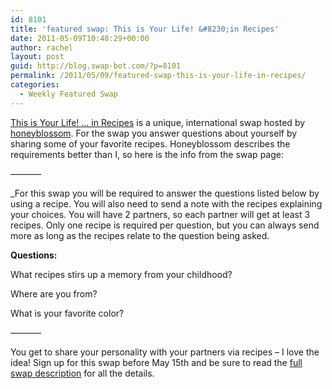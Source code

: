 ```yaml
---
id: 8101
title: 'featured swap: This is Your Life! &#8230;in Recipes'
date: 2011-05-09T10:48:29+00:00
author: rachel
layout: post
guid: http://blog.swap-bot.com/?p=8101
permalink: /2011/05/09/featured-swap-this-is-your-life-in-recipes/
categories:
  - Weekly Featured Swap
---
```

[This is Your Life! &#8230; in Recipes](http://www.swap-bot.com/swap/show/90733) is a unique, international swap hosted by [honeyblossom](http://www.swap-bot.com/user:honeyblossom). For the swap you answer questions about yourself by sharing some of your favorite recipes. Honeyblossom describes the requirements better than I, so here is the info from the swap page:

&#8212;&#8212;&#8212;&#8211;

_For this swap you will be required to answer the questions listed below by using a recipe. You will also need to send a note with the recipes explaining your choices. You will have 2 partners, so each partner will get at least 3 recipes. Only one recipe is required per question, but you can always send more as long as the recipes relate to the question being asked.</p> 

**Questions:**

What recipes stirs up a memory from your childhood?

Where are you from? 

What is your favorite color?</i>

&#8212;&#8212;&#8212;&#8211;

You get to share your personality with your partners via recipes &#8211; I love the idea! Sign up for this swap before May 15th and be sure to read the [full swap description](http://www.swap-bot.com/swap/show/90733) for all the details.